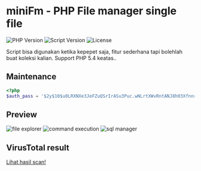 # miniFm - PHP File manager single file 
![PHP Version](https://img.shields.io/badge/PHP-%3E%3D%207.4-blue)
![Script Version](https://img.shields.io/badge/version-2.0.0-brightgreen)
![License](https://img.shields.io/badge/license-MIT-red)

Script bisa digunakan ketika kepepet saja, fitur sederhana tapi bolehlah buat koleksi kalian. 
Support PHP 5.4 keatas..

## Maintenance
```php
<?php
$auth_pass = '$2y$10$u0LRXNXe3JeFZuQSrIrASu3Puc.wNLrtXWvRntANJ8h03Xfnnr4YK'; /* ganti dengan password andalan kalian!. contoh: PASSWORD_HASH('r00t',PASSWORD_DEFAULT) */
```

## Preview
![file explorer](https://github.com/user-attachments/assets/8f0f0f52-9cd7-4caa-9f0e-18579d9cef15)
![command execution](https://github.com/user-attachments/assets/ee471579-52ff-494e-a360-1662a219fa85)
![sql manager](https://github.com/user-attachments/assets/21917dad-95bd-4a1a-8ba9-b82f6cd5db3e)

## VirusTotal result
<a href="https://www.virustotal.com/gui/file/22ab99956600927beb5903709c8923529e2ee6e7d1cc912ae4915808b37b357e?nocache=1" target="_blank">Lihat hasil scan!</a>
